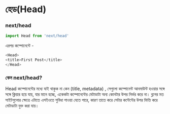 # হেড\(Head\)

### next/head

```javascript
import Head from 'next/head'
```

এরপর কম্পোনেন্টে - 

```javascript
<Head>
<title>First Post</title>
</Head>
```



### কেন next/head?

Head কম্পোনেন্টের মধ্যে যাই থাকুক না কেন \(title, metadata\) , সেগুলো কম্পোনেন্ট আনমাউন্ট হওয়ার সঙ্গে সঙ্গে ক্লিয়ার হয়ে যায়, যার মানে হচ্ছে, একেকটা কম্পোনেন্টের মেটাডাটা অন্য কোনটার উপর নির্ভর করে না। ব্লগের মত সাইটগুলোর ক্ষেত্রে এটাতে এসইওতে সুবিধা পাওয়া যেতে পারে, কারণ তাতে করে সেটার কন্টেন্টের উপর ভিত্তি করে মেটাডাটা যুক্ত করা যায়।

